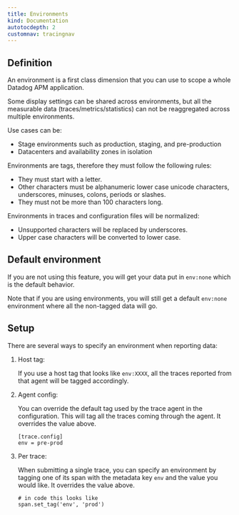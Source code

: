 ```yaml
---
title: Environments
kind: Documentation
autotocdepth: 2
customnav: tracingnav
---
```

## Definition

An environment is a first class dimension that you can use to scope a whole Datadog APM application.

Some display settings can be shared across environments, but all the measurable data (traces/metrics/statistics) can not be reaggregated across multiple environments.

Use cases can be:

* Stage environments such as production, staging, and pre-production
* Datacenters and availability zones in isolation

Environments are tags, therefore they must follow the following rules:

* They must start with a letter.
* Other characters must be alphanumeric lower case unicode characters, underscores, minuses, colons, periods or slashes.
* They must not be more than 100 characters long.

Environments in traces and configuration files will be normalized:

* Unsupported characters will be replaced by underscores.
* Upper case characters will be converted to lower case.


## Default environment

If you are not using this feature, you will get your data put in `env:none` which is the default behavior.

Note that if you are using environments, you will still get a default `env:none` environment where all the non-tagged data will go.

## Setup

There are several ways to specify an environment when reporting data:

1. Host tag:

    If you use a host tag that looks like `env:XXXX`, all the traces reported from that agent will be tagged accordingly.

2. Agent config:

    You can override the default tag used by the trace agent in the configuration. This will tag all the traces coming through the agent. It overrides the value above.

    ```
    [trace.config]
    env = pre-prod
    ```

3. Per trace:

    When submitting a single trace, you can specify an environment by tagging one of its span with the metadata key `env` and the value you would like. It overrides the value above.

    ```
    # in code this looks like
    span.set_tag('env', 'prod')
    ```



